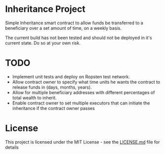 # Inheritance Project
 Simple Inheritance smart contract to allow funds be transferred to a beneficiary over a set amount of time, on a weekly basis.

 The current build has not been tested and should not be deployed in it's current state. Do so at your own risk.


 # TODO
 * Implement unit tests and deploy on Ropsten test network.
 * Allow contract owner to specify what time units he wants the contract to release funds in (days, months, years).
 * Allow for multiple beneficiary addresses with different percentages of total wealth to inherit.
 * Enable contract owner to set multiple executors that can initiate the inheritance if the contract owner passes

 # License
 This project is licensed under the MIT License - see the [LICENSE.md](LICENSE.md) file for details
